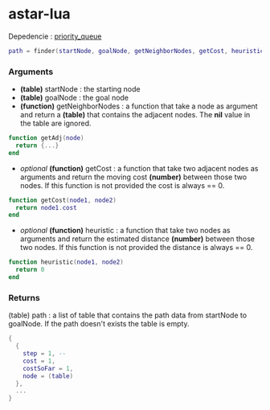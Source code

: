# astar-lua

Depedencie : [priority_queue](https://gist.github.com/LukeMS/89dc587abd786f92d60886f4977b1953)

```lua
path = finder(startNode, goalNode, getNeighborNodes, getCost, heuristic)
```
### Arguments
- **(table)** startNode : the starting node
- **(table)** goalNode : the goal node
- **(function)** getNeighborNodes : a function that take a node as argument and return a **(table)** that contains the adjacent nodes. The **nil** value in the table are ignored.
```lua
function getAdj(node)
  return {...}
end
```
- *optional* **(function)** getCost : a function that take two adjacent nodes as arguments and return the moving cost **(number)** between those two nodes. If this function is not provided the cost is always == 0.
```lua
function getCost(node1, node2)
  return node1.cost
end
```
- *optional* **(function)** heuristic : a function that take two nodes as arguments and return the estimated distance **(number)** between those two nodes. If this function is not provided the distance is always == 0.
```lua
function heuristic(node1, node2)
  return 0
end
```
### Returns
(table) path : a list of table that contains the path data from startNode to goalNode. If the path doesn't exists the table is empty.
```lua
{
  {
    step = 1, -- 
    cost = 1,
    costSoFar = 1,
    node = (table)
  },
  ...
}
```
